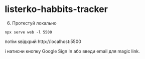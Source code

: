 # listerko-habbits-tracker


6. Протестуй локально
```
npx serve web -l 5500
```

потім sвідкрий http://localhost:5500

і натисни кнопку Google Sign In або введи email для magic link.
